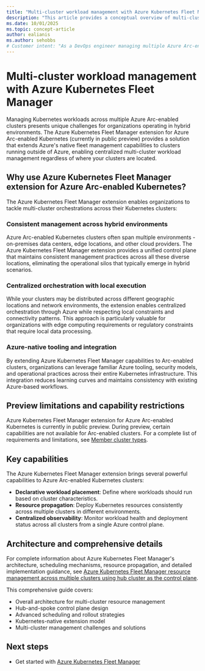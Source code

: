 ```yaml
---
title: "Multi-cluster workload management with Azure Kubernetes Fleet Manager"
description: "This article provides a conceptual overview of multi-cluster workload management using the Azure Kubernetes Fleet Manager extension for Azure Arc-enabled Kubernetes clusters."
ms.date: 10/01/2025
ms.topic: concept-article
author: ealianis
ms.author: sehobbs
# Customer intent: "As a DevOps engineer managing multiple Azure Arc-enabled Kubernetes clusters, I want to use Azure Kubernetes Fleet Manager to automate workload scheduling and deployment across clusters, so that I can efficiently manage applications at scale with centralized control and observability."
---
```


# Multi-cluster workload management with Azure Kubernetes Fleet Manager

Managing Kubernetes workloads across multiple Azure Arc-enabled clusters presents unique challenges for organizations operating in hybrid environments. The Azure Kubernetes Fleet Manager extension for Azure Arc-enabled Kubernetes (currently in public preview) provides a solution that extends Azure's native fleet management capabilities to clusters running outside of Azure, enabling centralized multi-cluster workload management regardless of where your clusters are located.

## Why use Azure Kubernetes Fleet Manager extension for Azure Arc-enabled Kubernetes?

The Azure Kubernetes Fleet Manager extension enables organizations to tackle multi-cluster orchestrations across their Kubernetes clusters:

### Consistent management across hybrid environments

Azure Arc-enabled Kubernetes clusters often span multiple environments - on-premises data centers, edge locations, and other cloud providers. The Azure Kubernetes Fleet Manager extension provides a unified control plane that maintains consistent management practices across all these diverse locations, eliminating the operational silos that typically emerge in hybrid scenarios.

### Centralized orchestration with local execution

While your clusters may be distributed across different geographic locations and network environments, the extension enables centralized orchestration through Azure while respecting local constraints and connectivity patterns. This approach is particularly valuable for organizations with edge computing requirements or regulatory constraints that require local data processing.

### Azure-native tooling and integration

By extending Azure Kubernetes Fleet Manager capabilities to Arc-enabled clusters, organizations can leverage familiar Azure tooling, security models, and operational practices across their entire Kubernetes infrastructure. This integration reduces learning curves and maintains consistency with existing Azure-based workflows.

## Preview limitations and capability restrictions

Azure Kubernetes Fleet Manager extension for Azure Arc-enabled Kubernetes is currently in public preview. During preview, certain capabilities are not available for Arc-enabled clusters. For a complete list of requirements and limitations, see [Member cluster types](/azure/kubernetes-fleet/concepts-member-cluster-types).

## Key capabilities

The Azure Kubernetes Fleet Manager extension brings several powerful capabilities to Azure Arc-enabled Kubernetes clusters:

- **Declarative workload placement**: Define where workloads should run based on cluster characteristics.
- **Resource propagation**: Deploy Kubernetes resources consistently across multiple clusters in different environments.
- **Centralized observability**: Monitor workload health and deployment status across all clusters from a single Azure control plane.


## Architecture and comprehensive details

For complete information about Azure Kubernetes Fleet Manager's architecture, scheduling mechanisms, resource propagation, and detailed implementation guidance, see [Azure Kubernetes Fleet Manager resource management across multiple clusters using hub cluster as the control plane](/azure/kubernetes-fleet/concepts-multi-cluster-workload-management).

This comprehensive guide covers:

- Overall architecture for multi-cluster resource management
- Hub-and-spoke control plane design
- Advanced scheduling and rollout strategies
- Kubernetes-native extension model
- Multi-cluster management challenges and solutions

## Next steps

- Get started with [Azure Kubernetes Fleet Manager](/azure/kubernetes-fleet/overview)

